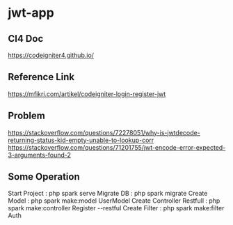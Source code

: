# jwt-app

## CI4 Doc
https://codeigniter4.github.io/

## Reference Link
https://mfikri.com/artikel/codeigniter-login-register-jwt

## Problem
https://stackoverflow.com/questions/72278051/why-is-jwtdecode-returning-status-kid-empty-unable-to-lookup-corr
https://stackoverflow.com/questions/71201755/jwt-encode-error-expected-3-arguments-found-2

## Some Operation
Start Project : php spark serve
Migrate DB : php spark migrate
Create Model : php spark make:model UserModel
Create Controller Restfull : php spark make:controller Register --restful
Create Filter : php spark make:filter Auth
